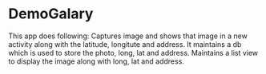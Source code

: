 # DemoGalary
This app does following:
Captures image and shows that image in a new activity along with the latitude, longitute and address.
It maintains a db which is used to store the photo, long, lat and address.
Maintains a list view to display the image along with long, lat and address.


